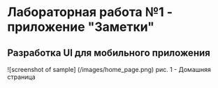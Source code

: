 # Лабораторная работа №1 - приложение "Заметки"

## Разработка UI для мобильного приложения

![screenshot of sample] (/images/home_page.png)
рис. 1 - Домашняя страница
